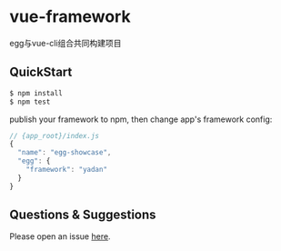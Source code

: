 # vue-framework

egg与vue-cli组合共同构建项目

## QuickStart

```bash
$ npm install
$ npm test
```

publish your framework to npm, then change app's framework config:

```js
// {app_root}/index.js
{
  "name": "egg-showcase",
  "egg": {
    "framework": "yadan"
  }
}
```

## Questions & Suggestions

Please open an issue [here](https://github.com/eggjs/egg/issues).

